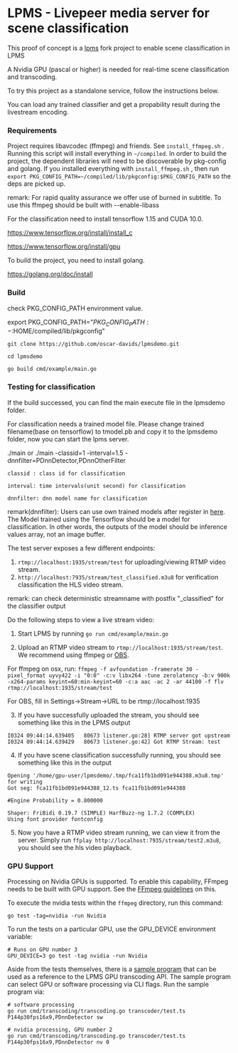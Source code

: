 
# LPMS - Livepeer media server for scene classification 

This proof of concept is a [lpms](https://github.com/livepeer/lpms) fork project to enable scene classification in LPMS

A Nvidia GPU (pascal or higher) is needed for real-time scene classification and transcoding.

To try this project as a standalone service, follow the instructions below.

You can load any trained classifier and get a propability result during the livestream encoding. 

### Requirements

Project requires libavcodec (ffmpeg) and friends. See `install_ffmpeg.sh` . Running this script will install everything in `~/compiled`. In order to build the project, the dependent libraries will need to be discoverable by pkg-config and golang. If you installed everything with `install_ffmpeg.sh` , then run `export PKG_CONFIG_PATH=~/compiled/lib/pkgconfig:$PKG_CONFIG_PATH` so the deps are picked up.
  
  remark: For rapid quality assurance we offer use of burned in subtitle. To use this ffmpeg should be built with --enable-libass

For the classification need to install tensorflow 1.15 and CUDA 10.0. 

 https://www.tensorflow.org/install/install_c
 
 https://www.tensorflow.org/install/gpu
 
To build the project, you need to install golang.

https://golang.org/doc/install

### Build 

check PKG_CONFIG_PATH environment value.

export PKG_CONFIG_PATH="${PKG_CONFIG_PATH:-}:$HOME/compiled/lib/pkgconfig"

```
git clone https://github.com/oscar-davids/lpmsdemo.git 

cd lpmsdemo

go build cmd/example/main.go

```

### Testing for classification

If the build successed, you can find the main execute file in the lpmsdemo folder.

For classification needs a trained model file. Please change trained filename(base on tensorflow)  to tmodel.pb  and copy it to the lpmsdemo folder, now you can start the lpms server.

./main or ./main -classid=1 -interval=1.5 -dnnfilter=PDnnDetector,PDnnOtherFilter

    classid : class id for classification
  
    interval: time intervals(unit second) for classification
    
    dnnfilter: dnn model name for classification
    
remark(dnnfilter): Users can use own trained models after register in [here](https://github.com/oscar-davids/lpmsdemo/blob/b9189028be8454cfc34a7186b38c6bfd642b6ba6/ffmpeg/videoprofile.go#L57.).
The Model trained using the Tensorflow should be a model for classification. In other words, the outputs of the model should be inference values array, not an image buffer.


The test server exposes a few different endpoints:

1. `rtmp://localhost:1935/stream/test` for uploading/viewing RTMP video stream.
2. `http://localhost:7935/stream/test_classified.m3u8` for verification classification the HLS video stream.

  remark: can check deterministic streamname with postfix "_classified" for the classifier output


Do the following steps to view a live stream video:

1. Start LPMS by running `go run cmd/example/main.go`

2. Upload an RTMP video stream to `rtmp://localhost:1935/stream/test`.  We recommend using ffmpeg or [OBS](https://obsproject.com/download).

For ffmpeg on osx, run: `ffmpeg -f avfoundation -framerate 30 -pixel_format uyvy422 -i "0:0" -c:v libx264 -tune zerolatency -b:v 900k -x264-params keyint=60:min-keyint=60 -c:a aac -ac 2 -ar 44100 -f flv rtmp://localhost:1935/stream/test`

For OBS, fill in Settings->Stream->URL to be rtmp://localhost:1935

3. If you have successfully uploaded the stream, you should see something like this in the LPMS output
```
I0324 09:44:14.639405   80673 listener.go:28] RTMP server got upstream
I0324 09:44:14.639429   80673 listener.go:42] Got RTMP Stream: test
```
4. If you have scene classification successfully running, you should see something like this in the output

```
Opening '/home/gpu-user/lpmsdemo/.tmp/fca11fb1bd091e944388.m3u8.tmp' for writing
Got seg: fca11fb1bd091e944388_12.ts fca11fb1bd091e944388

#Engine Probability = 0.800000

Shaper: FriBidi 0.19.7 (SIMPLE) HarfBuzz-ng 1.7.2 (COMPLEX)
Using font provider fontconfig

```


5. Now you have a RTMP video stream running, we can view it from the server.  Simply run `ffplay http://localhost:7935/stream/test2.m3u8`, you should see the hls video playback.

### GPU Support

Processing on Nvidia GPUs is supported. To enable this capability, FFmpeg needs
to be built with GPU support. See the
[FFmpeg guidelines](https://trac.ffmpeg.org/wiki/HWAccelIntro#NVENCNVDEC) on
this.

To execute the nvidia tests within the `ffmpeg` directory, run this command:

```
go test -tag=nvidia -run Nvidia

```

To run the tests on a particular GPU, use the GPU_DEVICE environment variable:

```
# Runs on GPU number 3
GPU_DEVICE=3 go test -tag nvidia -run Nvidia
```

Aside from the tests themselves, there is a
[sample program](https://github.com/oscar-davids/lpmsdemo/blob/master/cmd/transcoding/transcoding.go)
that can be used as a reference to the LPMS GPU transcoding API. The sample
program can select GPU or software processing via CLI flags. Run the sample
program via:

```
# software processing
go run cmd/transcoding/transcoding.go transcoder/test.ts P144p30fps16x9,PDnnDetector sw

# nvidia processing, GPU number 2
go run cmd/transcoding/transcoding.go transcoder/test.ts P144p30fps16x9,PDnnDetector nv 0
```
